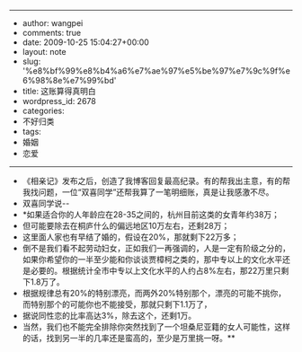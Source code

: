 - --
- author: wangpei
- comments: true
- date: 2009-10-25 15:04:27+00:00
- layout: note
- slug: '%e8%bf%99%e8%b4%a6%e7%ae%97%e5%be%97%e7%9c%9f%e6%98%8e%e7%99%bd'
- title: 这账算得真明白
- wordpress_id: 2678
- categories:
- 不好归类
- tags:
- 婚姻
- 恋爱
- --
- 《相亲记》发布之后，创造了我博客回复最高纪录。有的帮我出主意，有的帮我找问题，一位“双喜同学”还帮我算了一笔明细账，真是让我感激不尽。
- 双喜同学说--
- *如果适合你的人年龄应在28-35之间的，杭州目前这类的女青年约38万；
- 但可能要除去在桐庐什么的偏远地区10万左右，还剩28万；
- 这里面人家也有早结了婚的，假设在20%，那就剩下22万多；
- 倒不是我们看不起劳动妇女，正如我们一再强调的，人是一定有阶级之分的，如果你希望你的一半至少能和你谈谈贾樟柯之类的，那中专以上的文化水平还是必要的。根据统计全市中专以上文化水平的人约占8%左右，那22万里只剩下1.8万了。
- 根据规律总有20%的特别漂亮，而两外20%特别那个，漂亮的可能不挑你，而特别那个的可能你也不能接受，那就只剩下1.1万了，
- 据说同性恋的比率高达3%，除去这个，还剩1万。
- 当然，我们也不能完全排除你突然找到了一个坦桑尼亚籍的女人可能性，这样的话，找到另一半的几率还是蛮高的，至少是万里挑一呀。**
